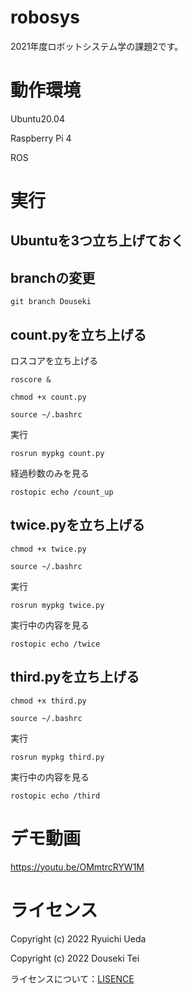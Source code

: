 # robosys
2021年度ロボットシステム学の課題2です。

# 動作環境
Ubuntu20.04

Raspberry Pi 4

ROS

# 実行

Ubuntuを3つ立ち上げておく
---
## branchの変更
 ```
 git branch Douseki
 ```

## count.pyを立ち上げる

ロスコアを立ち上げる
 ```
roscore &
 ```
 ```
chmod +x count.py
 ```
  ```
source ~/.bashrc
 ```
 実行
 ```
rosrun mypkg count.py
 ```
 経過秒数のみを見る
 ```
rostopic echo /count_up
 ```
## twice.pyを立ち上げる
  ```
chmod +x twice.py
 ```
  ```
source ~/.bashrc
 ```
 実行
 ```
rosrun mypkg twice.py
 ```
 実行中の内容を見る
 ```
rostopic echo /twice
 ```
## third.pyを立ち上げる
  ```
chmod +x third.py
 ```
  ```
source ~/.bashrc
 ```
 実行
 ```
rosrun mypkg third.py
 ```
 実行中の内容を見る
 ```
rostopic echo /third
 ```
# デモ動画

https://youtu.be/OMmtrcRYW1M

# ライセンス
Copyright (c) 2022 Ryuichi Ueda

Copyright (c) 2022 Douseki Tei

ライセンスについて：[LISENCE](https://github.com/hiro2001/mypkg/blob/main/LICENSE)
